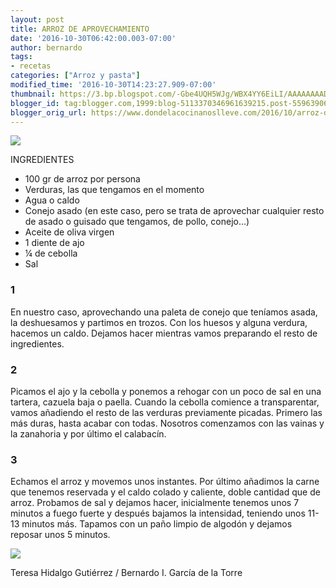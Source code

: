 ```yaml
---
layout: post
title: ARROZ DE APROVECHAMIENTO
date: '2016-10-30T06:42:00.003-07:00'
author: bernardo
tags:
- recetas
categories: ["Arroz y pasta"]
modified_time: '2016-10-30T14:23:27.909-07:00'
thumbnail: https://3.bp.blogspot.com/-Gbe4UQH5WJg/WBX4YY6EiLI/AAAAAAAADF4/t1oWzqzTe80pISsTDCJ9l9NhzRFKRHadQCLcB/s400/01.JPG
blogger_id: tag:blogger.com,1999:blog-5113370346961639215.post-5596390602261686563
blogger_orig_url: https://www.dondelacocinanoslleve.com/2016/10/arroz-de-aprovechamiento.html
---
```


![](https://3.bp.blogspot.com/-Gbe4UQH5WJg/WBX4YY6EiLI/AAAAAAAADF4/t1oWzqzTe80pISsTDCJ9l9NhzRFKRHadQCLcB/s400/01.JPG)

  
INGREDIENTES  

* 100 gr de arroz por persona
* Verduras, las que tengamos en el momento
* Agua o caldo
* Conejo asado (en este caso, pero se trata de aprovechar cualquier resto de asado o guisado que tengamos, de pollo, conejo…)
* Aceite de oliva virgen
* 1 diente de ajo
* ¼ de cebolla
* Sal  

### 1

En nuestro caso, aprovechando una paleta de conejo que teníamos asada, la deshuesamos y partimos en trozos. Con los huesos y alguna verdura, hacemos un caldo. Dejamos hacer mientras vamos preparando el resto de ingredientes.  

### 2

Picamos el ajo y la cebolla y ponemos a rehogar con un poco de sal en una tartera, cazuela baja o paella. Cuando la cebolla comience a transparentar, vamos añadiendo el resto de las verduras previamente picadas. Primero las más duras, hasta acabar con todas. Nosotros comenzamos con las vainas y la zanahoria y por último el calabacín.  

### 3

Echamos el arroz y movemos unos instantes. Por último añadimos la carne que tenemos reservada y el caldo colado y caliente, doble cantidad que de arroz. Probamos de sal y dejamos hacer, inicialmente tenemos unos 7 minutos a fuego fuerte y después bajamos la intensidad, teniendo unos 11-13 minutos más. Tapamos con un paño limpio de algodón y dejamos reposar unos 5 minutos.  

![](https://4.bp.blogspot.com/-2Pv9gkVmR-4/WBX4oUuoGUI/AAAAAAAADF8/i5lUjkmG3uciCx_3_sJ5Gv7LnXeLazyNACLcB/s320/02.JPG)

  
Teresa Hidalgo Gutiérrez / Bernardo I. García de la Torre
